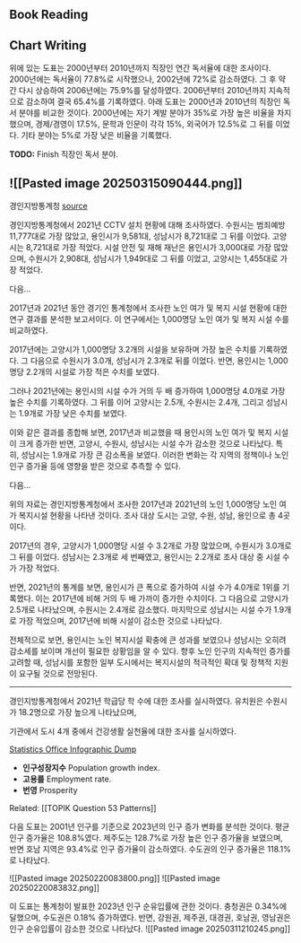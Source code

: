 ## Book Reading

## Chart Writing

위에 있는 도표는 2000년부터 2010년까지 직장인 연간 독서율에 대한 조사이다. 2000년에는 독서율이 77.8%로 시작했으나, 2002년에 72%로 감소하였다. 그 후 약간 다시 상승하여 2006년에는 75.9%를 달성하였다. 2006년부터 2010년까지 지속적으로 감소하여 결국 65.4%를 기록하였다.
아래 도표는 2000년과 2010년의 직장인 독서 분야를 비교한 것이다. 2000년에는 자기 계발 분야가 35%로 가장 높은 비율을 차지했으며, 경제/경영이 17.5%, 문학과 인문이 각각 15%, 외국어가 12.5%로 그 뒤를 이었다. 기타 분야는 5%로 가장 낮은 비율을 기록했다.

**TODO:** Finish 직장인 독서 분야.

![[Pasted image 20250315090444.png]]
---

경인지방통계청
[source](https://kostat.go.kr/gallery.es?mid=a30306000000&bid=11945)

경인지방통계청에서 2021년 CCTV 설치 현황에 대해 조사하였다.
수원시는 범죄예방 11,777대로 가장 많았고, 용인시가 9,581대, 성남시가 8,721대로 그 뒤를 이었다. 고양시는 8,721대로 가장 적었다. 시설 안전 및 재해 재난은 용인시가 3,000대로 가장 많았으며, 수원시가 2,908대, 성남시가 1,949대로 그 뒤를 이었고, 고양시는 1,455대로 가장 적었다.

다음...

2017년과 2021년 동안 경기인 통계청에서 조사한 노인 여가 및 복지 시설 현황에 대한 연구 결과를 분석한 보고서이다. 이 연구에서는 1,000명당 노인 여가 및 복지 시설 수를 비교하였다.

2017년에는 고양시가 1,000명당 3.2개의 시설을 보유하며 가장 높은 수치를 기록하였다. 그 다음으로 수원시가 3.0개, 성남시가 2.3개로 뒤를 이었다. 반면, 용인시는 1,000명당 2.2개의 시설로 가장 적은 수치를 보였다.

그러나 2021년에는 용인시의 시설 수가 거의 두 배 증가하여 1,000명당 4.0개로 가장 높은 수치를 기록하였다. 그 뒤를 이어 고양시는 2.5개, 수원시는 2.4개, 그리고 성남시는 1.9개로 가장 낮은 수치를 보였다.

이와 같은 결과를 종합해 보면, 2017년과 비교했을 때 용인시의 노인 여가 및 복지 시설이 크게 증가한 반면, 고양시, 수원시, 성남시는 시설 수가 감소한 것으로 나타났다. 특히, 성남시는 1.9개로 가장 큰 감소폭을 보였다. 이러한 변화는 각 지역의 정책이나 노인 인구 증가율 등에 영향을 받은 것으로 추측할 수 있다.

다음...

위의 자료는 경인지방통계청에서 조사한 2017년과 2021년의 노인 1,000명당 노인 여가 복지시설 현황을 나타낸 것이다. 조사 대상 도시는 고양, 수원, 성남, 용인으로 총 4곳이다.

2017년의 경우, 고양시가 1,000명당 시설 수 3.2개로 가장 많았으며, 수원시가 3.0개로 그 뒤를 이었다. 성남시는 2.3개로 세 번째였고, 용인시는 2.2개로 조사 대상 중 시설 수가 가장 적었다.

반면, 2021년의 통계를 보면, 용인시가 큰 폭으로 증가하여 시설 수가 4.0개로 1위를 기록했다. 이는 2017년에 비해 거의 두 배 가까이 증가한 수치이다. 그 다음으로 고양시가 2.5개로 나타났으며, 수원시는 2.4개로 감소했다. 마지막으로 성남시는 시설 수가 1.9개로 가장 적었으며, 2017년에 비해 시설이 감소한 것으로 나타났다.

전체적으로 보면, 용인시는 노인 복지시설 확충에 큰 성과를 보였으나 성남시는 오히려 감소세를 보이며 개선이 필요한 상황임을 알 수 있다. 향후 노인 인구의 지속적인 증가를 고려할 때, 성남시를 포함한 일부 도시에서는 복지시설의 적극적인 확대 및 정책적 지원이 요구될 것으로 전망된다.

---
경인지방통계청에서 2021년 학급당 학 수에 대한 조사를 실시하였다. 유치원은 수원시가 18.2명으로 가장 높으게 나타났으며, 


기관에서 도시 4개 중에서 건강생활 실천율에 대한 조사를 실시하였다. 

[Statistics Office Infographic Dump](https://kostat.go.kr/gallery.es?mid=a30306000000&bid=11945)
- **인구성장지수** Population growth index.
- **고용를** Employment rate.
- **번영** Prosperity

Related: [[TOPIK Question 53 Patterns]]

다음 도표는 2001년 인구를 기준으로 2023년의 인구 증가 변화를 분석한 것이다. 평균 인구 증가율은 108.8%였다. 제주도는 128.7%로 가장 높은 인구 증가율을 보였으며, 반면 호남 지역은 93.4%로 인구 증가율이 감소하였다. 수도권의 인구 증가율은 118.1%로 나타났다.


![[Pasted image 20250220083800.png]]
![[Pasted image 20250220083832.png]]

이 도표는 통계청이 발표한 2023년 인구 순유입률에 관한 것이다. 충청권은 0.34%에 달했으며, 수도권은 0.18% 증가하였다. 반면, 강원권, 제주권, 대경권, 호남권, 영남권은 인구 순유입률이 감소한 것으로 나타났다.
![[Pasted image 20250311210245.png]]
